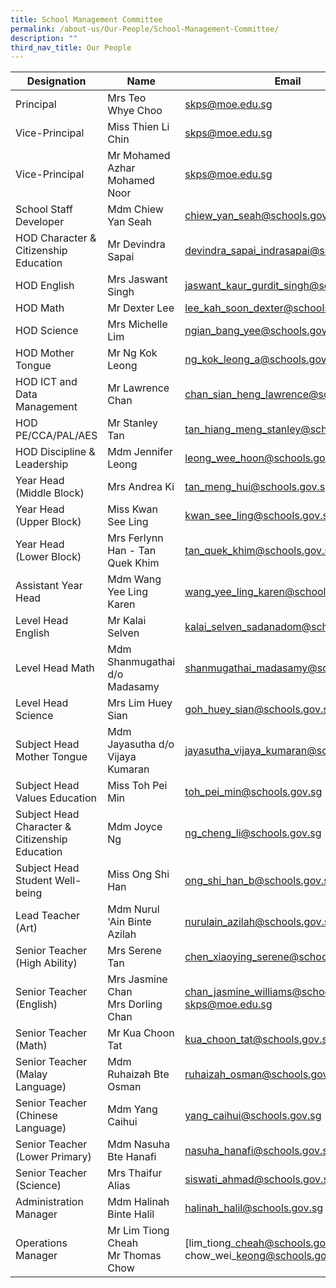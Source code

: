 ```yaml
---
title: School Management Committee
permalink: /about-us/Our-People/School-Management-Committee/
description: ""
third_nav_title: Our People
---
```

| Designation | Name | Email |
| -------- | -------- | -------- |
| Principal     | Mrs Teo Whye Choo     | [skps@moe.edu.sg](mailto:admin_skps@moe.edu.sg)     |
|Vice-Principal| Miss Thien Li Chin|[skps@moe.edu.sg](mailto:admin_skps@moe.edu.sg)  
|Vice-Principal| Mr Mohamed Azhar Mohamed Noor|[skps@moe.edu.sg](mailto:admin_skps@moe.edu.sg) 
|School Staff Developer| Mdm Chiew Yan Seah| [chiew\_yan\_seah@schools.gov.sg](mailto:chiew_yan_seah@schools.gov.sg)
| HOD Character & Citizenship Education| Mr Devindra Sapai| [devindra\_sapai\_indrasapai@schools.gov.sg](mailto:devindra_sapai_indrasapai@schools.gov.sg)
|HOD English| Mrs Jaswant Singh| [jaswant\_kaur\_gurdit\_singh@schools.gov.sg](mailto:jaswant_kaur_gurdit_singh@schools.gov.sg)|
| HOD Math| Mr Dexter Lee| [lee\_kah\_soon\_dexter@schools.gov.sg](mailto:lee_kah_soon_dexter@schools.gov.sg)
| HOD Science| Mrs Michelle Lim| [ngian\_bang\_yee@schools.gov.sg](mailto:ngian_bang_yee@schools.gov.sg)
|HOD Mother Tongue| Mr Ng Kok Leong| [ng\_kok\_leong\_a@schools.gov.sg](mailto:ng_kok_leong_a@schools.gov.sg)
|HOD ICT and Data Management| Mr Lawrence Chan| [chan\_sian\_heng\_lawrence@schools.gov.sg](mailto:chan_sian_heng_lawrence@schools.gov.sg)
| HOD PE/CCA/PAL/AES| Mr Stanley Tan| [tan\_hiang\_meng\_stanley@schools.gov.sg](mailto:tan_hiang_meng_stanley@schools.gov.sg)
| HOD Discipline & Leadership| Mdm Jennifer Leong| [leong\_wee\_hoon@schools.gov.sg](mailto:leong_wee_hoon@schools.gov.sg)
| Year Head (Middle Block)| Mrs Andrea Ki| [tan\_meng\_hui@schools.gov.sg](mailto:tan_meng_hui@schools.gov.sg)
| Year Head (Upper Block)| Miss Kwan See Ling| [kwan\_see\_ling@schools.gov.sg](mailto:kwan_see_ling@schools.gov.sg)
| Year Head (Lower Block)| Mrs Ferlynn Han - Tan Quek Khim| [tan\_quek\_khim@schools.gov.sg](mailto:tan_quek_khim@schools.gov.sg)
|Assistant Year Head| Mdm Wang Yee Ling Karen| [wang\_yee\_ling\_karen@schools.gov.sg](http://wang_yee_ling_karen@schools.gov.sg%20/)
|Level Head English| Mr Kalai Selven| [kalai\_selven\_sadanadom@schools.gov.sg](mailto:kalai_selven_sadanadom@schools.gov.sg)| 
|Level Head Math| Mdm Shanmugathai d/o Madasamy| [shanmugathai\_madasamy@schools.gov.sg](mailto:shanmugathai_madasamy@schools.gov.sg)
| Level Head Science| Mrs Lim Huey Sian| [goh\_huey\_sian@schools.gov.sg](mailto:goh_huey_sian@schools.gov.sg)
|Subject Head Mother Tongue| Mdm Jayasutha d/o Vijaya Kumaran| [jayasutha\_vijaya\_kumaran@schools.gov.sg](mailto:jayasutha_vijaya_kumaran@schools.gov.sg)
| Subject Head Values Education| Miss Toh Pei Min| [toh\_pei\_min@schools.gov.sg](mailto:toh_pei_min@schools.gov.sg)
| Subject Head Character & Citizenship Education| Mdm Joyce Ng| [ng\_cheng\_li@schools.gov.sg](mailto:ng_cheng_li@schools.gov.sg)
|Subject Head Student Well-being| Miss Ong Shi Han| [ong\_shi\_han\_b@schools.gov.sg](mailto:ong_shi_han_b@schools.gov.sg%C2%A0)
|Lead Teacher (Art)| Mdm Nurul 'Ain Binte Azilah| [nurulain\_azilah@schools.gov.sg](mailto:nurulain_azilah@schools.gov.sg)
|Senior Teacher (High Ability)| Mrs Serene Tan| [chen\_xiaoying\_serene@schools.gov.sg](mailto:chen_xiaoying_serene@schools.gov.sg)
|Senior Teacher (English)| Mrs Jasmine Chan<br>Mrs Dorling Chan| [chan\_jasmine\_williams@schools.gov.sg](mailto:chan_jasmine_williams@schools.gov.sg)<br>[skps@moe.edu.sg](mailto:skps@moe.edu.sg)
|Senior Teacher (Math)| Mr Kua Choon Tat| [kua\_choon\_tat@schools.gov.sg](mailto:kua_choon_tat@schools.gov.sg%C2%A0)
|Senior Teacher (Malay Language)| Mdm Ruhaizah Bte Osman| [ruhaizah\_osman@schools.gov.sg](mailto:ruhaizah_osman@schools.gov.sg)
|Senior Teacher (Chinese Language)| Mdm Yang Caihui|[yang\_caihui@schools.gov.sg](mailto:yang_caihui@schools.gov.sg)
|Senior Teacher (Lower Primary)| Mdm Nasuha Bte Hanafi|[nasuha\_hanafi@schools.gov.sg](mailto:nasuha_hanafi@schools.gov.sg)
|Senior Teacher (Science)| Mrs Thaifur Alias| [siswati\_ahmad@schools.gov.sg](mailto:siswati_ahmad@schools.gov.sg)
|Administration Manager| Mdm Halinah Binte Halil| [halinah\_halil@schools.gov.sg](mailto:halinah_halil@schools.gov.sg)
|Operations Manager| Mr Lim Tiong Cheah<br>Mr Thomas Chow| [lim\_tiong\_cheah@schools.gov.sg<br>chow\_wei\_keong@schools.gov.sg